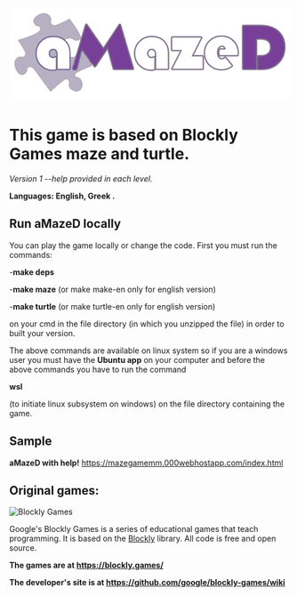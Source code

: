 ![aMazed](/appengine/images/logo_amazed.png) 
# This game is based on Blockly Games maze and turtle. 
*Version 1 --help provided in each level.*

**Languages: English, Greek .**

## Run aMazeD locally
You can play the game locally or change the code.  First you must run the commands: 


-**make deps**

-**make maze** (or make make-en only for english version)

-**make turtle** (or make turtle-en only for english version)


on your cmd in the file directory (in which you unzipped the file) in order to built your version.

The above commands are available on linux system so if you are a windows user
you must have the **Ubuntu app** on your computer and before the above commands you
have to run the command 


**wsl**


(to initiate linux subsystem on windows) on the file directory containing the game.

## Sample
**aMazeD with help!**
https://mazegamemm.000webhostapp.com/index.html

## Original games:

![Blockly Games](https://raw.githubusercontent.com/wiki/google/blockly-games/title.png)

Google's Blockly Games is a series of educational games that teach programming.
It is based on the [Blockly](https://developers.google.com/blockly/) library.
All code is free and open source.

**The games are at https://blockly.games/**

**The developer's site is at https://github.com/google/blockly-games/wiki**
